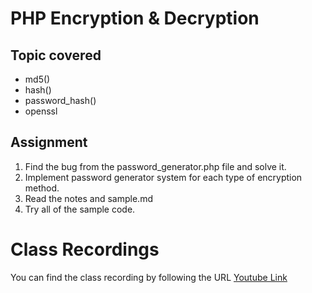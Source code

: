 # PHP Encryption & Decryption

## Topic covered
* md5()
* hash()
* password_hash()
* openssl

## Assignment

1. Find the bug from the password_generator.php file and solve it.
2. Implement password generator system for each type of encryption method.
3. Read the notes and sample.md
4. Try all of the sample code.


# Class Recordings
You can find the class recording by following the URL
[Youtube Link](https://youtu.be/cpVb5H9r8MI)